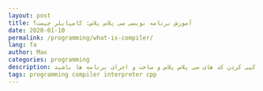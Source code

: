 ```yaml
---
layout: post
title: آموزش برنامه نویسی سی پلاس پلاس: کامپایلر چیست؟
date: 2020-01-10
permalink: /programming/what-is-compiler/
lang: fa
author: Max
categories: programming
description: ابزار های اساسی مورد نیاز برای دنبال کردن این آموزش ها، یک رایانه و یک کامپایلر است که قادر به کپی کردن کد های سی پلاس پلاس و ساخت و اجرای برنامه ها باشید.
tags: programming compiler interpreter cpp
---
```

